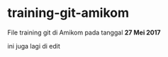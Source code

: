 # training-git-amikom
File training git di Amikom
pada tanggal **27 Mei 2017**

ini juga lagi di edit